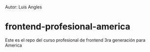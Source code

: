Autor: Luis Angles

frontend-profesional-america
============================

Este es el repo del curso profesional de frontend 3ra generación para America
